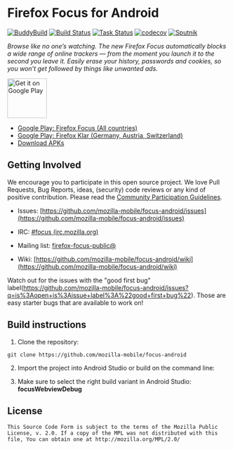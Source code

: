 # Firefox Focus for Android

[![BuddyBuild](https://dashboard.buddybuild.com/api/statusImage?appID=584f67f6f3d6eb01000842d6&branch=master&build=latest)](https://dashboard.buddybuild.com/apps/584f67f6f3d6eb01000842d6/build/latest?branch=master)
[![Build Status](https://travis-ci.org/mozilla-mobile/focus-android.svg?branch=master)](https://travis-ci.org/mozilla-mobile/focus-android)
[![Task Status](https://github.taskcluster.net/v1/repository/mozilla-mobile/focus-android/master/badge.svg)](https://github.taskcluster.net/v1/repository/mozilla-mobile/focus-android/master/latest)
[![codecov](https://codecov.io/gh/mozilla-mobile/focus-android/branch/master/graph/badge.svg)](https://codecov.io/gh/mozilla-mobile/focus-android/branch/master)
[![Sputnik](https://sputnik.ci/conf/badge)](https://sputnik.ci/app#/builds/mozilla-mobile/focus-android)

_Browse like no one’s watching. The new Firefox Focus automatically blocks a wide range of online trackers — from the moment you launch it to the second you leave it. Easily erase your history, passwords and cookies, so you won’t get followed by things like unwanted ads._

<a href="https://play.google.com/store/apps/details?id=org.mozilla.focus" target="_blank"><img src="https://play.google.com/intl/en_us/badges/images/generic/en-play-badge.png" alt="Get it on Google Play" height="90"/></a>

* [Google Play: Firefox Focus (All countries)](https://play.google.com/store/apps/details?id=org.mozilla.focus)
* [Google Play: Firefox Klar (Germany, Austria, Switzerland)](https://play.google.com/store/apps/details?id=org.mozilla.klar)
* [Download APKs](https://github.com/mozilla-mobile/focus-android/releases)

Getting Involved
----------------

We encourage you to participate in this open source project. We love Pull Requests, Bug Reports, ideas, (security) code reviews or any kind of positive contribution. Please read the [Community Participation Guidelines](https://www.mozilla.org/en-US/about/governance/policies/participation/).

* Issues: [https://github.com/mozilla-mobile/focus-android/issues](https://github.com/mozilla-mobile/focus-android/issues)

* IRC: [#focus (irc.mozilla.org)](https://wiki.mozilla.org/IRC)

* Mailing list: [firefox-focus-public@](https://mail.mozilla.org/listinfo/firefox-focus-public)

* Wiki: [https://github.com/mozilla-mobile/focus-android/wiki](https://github.com/mozilla-mobile/focus-android/wiki)

Watch out for the issues with the "good first bug" label(https://github.com/mozilla-mobile/focus-android/issues?q=is%3Aopen+is%3Aissue+label%3A%22good+first+bug%22). Those are easy starter bugs that are available to work on!

Build instructions
------------------

1. Clone the repository:

  ```shell
  git clone https://github.com/mozilla-mobile/focus-android
  ```

2. Import the project into Android Studio or build on the command line:

3. Make sure to select the right build variant in Android Studio: **focusWebviewDebug**

License
-------

    This Source Code Form is subject to the terms of the Mozilla Public
    License, v. 2.0. If a copy of the MPL was not distributed with this
    file, You can obtain one at http://mozilla.org/MPL/2.0/
